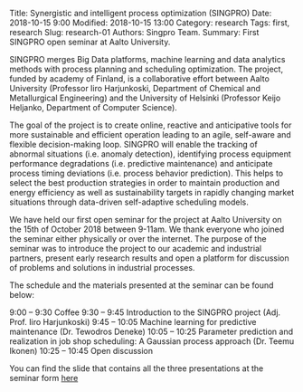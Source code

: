 Title: Synergistic and intelligent process optimization (SINGPRO)
Date: 2018-10-15 9:00
Modified: 2018-10-15 13:00
Category: research
Tags: first, research
Slug: research-01
Authors: Singpro Team.
Summary: First SINGPRO open seminar at Aalto University.

SINGPRO merges Big Data platforms, machine learning and data analytics methods with process
planning and scheduling optimization. The project, funded by academy of Finland, is a collaborative
effort between Aalto University (Professor Iiro Harjunkoski, Department of Chemical and Metallurgical
Engineering) and the University of Helsinki (Professor Keijo Heljanko, Department of Computer
Science).

The goal of the project is to create online, reactive and anticipative tools for more sustainable and
efficient operation leading to an agile, self-aware and flexible decision-making loop. SINGPRO will
enable the tracking of abnormal situations (i.e. anomaly detection), identifying process equipment
performance degradations (i.e. predictive maintenance) and anticipate process timing deviations (i.e.
process behavior prediction). This helps to select the best production strategies in order to maintain
production and energy efficiency as well as sustainability targets in rapidly changing market situations
through data-driven self-adaptive scheduling models.


We have held our first open seminar for the project at Aalto University on the 15th of October 2018 
between 9-11am. We thank everyone who joined the seminar either physically or over the internet.
The purpose of the seminar was to introduce the project to our academic and industrial
partners, present early research results and open a platform for discussion of problems and solutions
in industrial processes.

The schedule and the materials presented at the seminar can be found below:


9:00 – 9:30 Coffee
9:30 – 9:45 Introduction to the SINGPRO project (Adj. Prof. Iiro Harjunkoski)
9:45 – 10:05 Machine learning for predictive maintenance (Dr. Tewodros Deneke)
10:05 – 10:25 Parameter prediction and realization in job shop scheduling: A Gaussian process
approach (Dr. Teemu Ikonen)
10:25 – 10:45 Open discussion

You can find the slide that contains all the three presentations at the seminar form [here]({attach}/downloads/SINGPRO-2018-10-15.pdf)   
